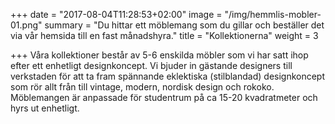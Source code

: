 +++
date = "2017-08-04T11:28:53+02:00"
image = "/img/hemmlis-mobler-01.png"
summary = "Du hittar ett möblemang som du gillar och beställer det via vår hemsida till en fast månadshyra."
title = "Kollektionerna"
weight = 3

+++
Våra kollektioner består av 5-6 enskilda möbler som vi har satt ihop efter ett enhetligt designkoncept. Vi bjuder in gästande designers till verkstaden för att ta fram spännande  eklektiska (stilblandad) designkoncept som rör allt från till vintage, modern, nordisk design och rokoko. Möblemangen är anpassade för studentrum på ca 15-20 kvadratmeter och hyrs ut enhetligt.